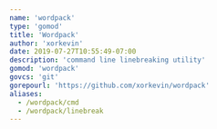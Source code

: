 ```yaml
---
name: 'wordpack'
type: 'gomod'
title: 'Wordpack'
author: 'xorkevin'
date: 2019-07-27T10:55:49-07:00
description: 'command line linebreaking utility'
gomod: 'wordpack'
govcs: 'git'
gorepourl: 'https://github.com/xorkevin/wordpack'
aliases:
  - /wordpack/cmd
  - /wordpack/linebreak
---
```


